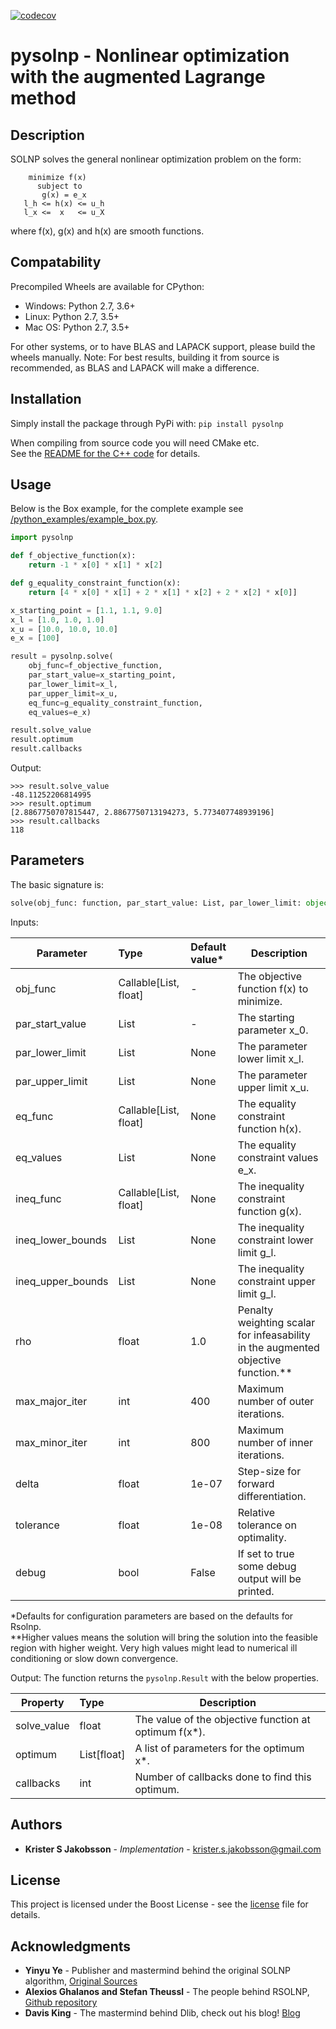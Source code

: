 [![codecov](https://codecov.io/gh/KristerSJakobsson/solnp/branch/master/graph/badge.svg)](https://codecov.io/gh/KristerSJakobsson/solnp)

# pysolnp - Nonlinear optimization with the augmented Lagrange method

## Description
SOLNP solves the general nonlinear optimization problem on the form:
```
    minimize f(x)
      subject to
       g(x) = e_x
   l_h <= h(x) <= u_h
   l_x <=  x   <= u_X
```
where f(x), g(x) and h(x) are smooth functions.

## Compatability
Precompiled Wheels are available for CPython:
- Windows: Python 2.7, 3.6+
- Linux: Python 2.7, 3.5+
- Mac OS: Python 2.7, 3.5+

For other systems, or to have BLAS and LAPACK support, please build the wheels manually.
Note: For best results, building it from source is recommended, as BLAS and LAPACK will make a difference.

## Installation
Simply install the package through PyPi with:
`pip install pysolnp`

When compiling from source code you will need CMake etc.<br>
See the [README for the C++ code](https://github.com/KristerSJakobsson/solnp/blob/master/README.md) for details.

## Usage
Below is the Box example, for the complete example see [/python_examples/example_box.py](/python_examples/example_box.py).
```python
import pysolnp

def f_objective_function(x):
    return -1 * x[0] * x[1] * x[2]

def g_equality_constraint_function(x):
    return [4 * x[0] * x[1] + 2 * x[1] * x[2] + 2 * x[2] * x[0]]

x_starting_point = [1.1, 1.1, 9.0]
x_l = [1.0, 1.0, 1.0]
x_u = [10.0, 10.0, 10.0]
e_x = [100]

result = pysolnp.solve(
    obj_func=f_objective_function,
    par_start_value=x_starting_point,
    par_lower_limit=x_l,
    par_upper_limit=x_u,
    eq_func=g_equality_constraint_function,
    eq_values=e_x)

result.solve_value
result.optimum
result.callbacks
```

Output:
```
>>> result.solve_value
-48.11252206814995
>>> result.optimum
[2.8867750707815447, 2.8867750713194273, 5.773407748939196]
>>> result.callbacks
118
```

## Parameters
The basic signature is:
```python
solve(obj_func: function, par_start_value: List, par_lower_limit: object = None, par_upper_limit: object = None, eq_func: object = None, eq_values: object = None, ineq_func: object = None, ineq_lower_bounds: object = None, ineq_upper_bounds: object = None, rho: float = 1.0, max_major_iter: int = 10, max_minor_iter: int = 10, delta: float = 1e-05, tolerance: float = 0.0001, debug: bool = False) -> pysolnp.Result
```

Inputs:

| Parameter          | Type                      | Default value*   | Description                                                                       |
| -------------------|:--------------------------|:-----------------|-----------------------------------------------------------------------------------|
| obj_func           | Callable\[List, float\]   | -                | The objective function f(x) to minimize.                                          |
| par_start_value    | List                      | -                | The starting parameter x_0.                                                       |
| par_lower_limit    | List                      | None             | The parameter lower limit x_l.                                                    |
| par_upper_limit    | List                      | None             | The parameter upper limit x_u.                                                    |
| eq_func            | Callable\[List, float\]   | None             | The equality constraint function h(x).                                            |
| eq_values          | List                      | None             | The equality constraint values e_x.                                               |
| ineq_func          | Callable\[List, float\]   | None             | The inequality constraint function g(x).                                          |
| ineq_lower_bounds  | List                      | None             | The inequality constraint lower limit g_l.                                        |
| ineq_upper_bounds  | List                      | None             | The inequality constraint upper limit g_l.                                        |
| rho                | float                     | 1.0              | Penalty weighting scalar for infeasability in the augmented objective function.** |
| max_major_iter     | int                       | 400              | Maximum number of outer iterations.                                               |
| max_minor_iter     | int                       | 800              | Maximum number of inner iterations.                                               |
| delta              | float                     | 1e-07            | Step-size for forward differentiation.                                            |
| tolerance          | float                     | 1e-08            | Relative tolerance on optimality.                                                 |
| debug              | bool                      | False            | If set to true some debug output will be printed.                                 |

*Defaults for configuration parameters are based on the defaults for Rsolnp.<br>
**Higher values means the solution will bring the solution into the feasible region with higher weight. Very high values might lead to numerical ill conditioning or slow down convergence.

Output:
The function returns the `pysolnp.Result` with the below properties.

| Property           | Type           | Description                                           |
| -------------------|:---------------|-------------------------------------------------------|
| solve_value        | float          | The value of the objective function at optimum f(x*). |
| optimum            | List\[float\]  | A list of parameters for the optimum x*.              |
| callbacks          | int            | Number of callbacks done to find this optimum.        |

## Authors

* **Krister S Jakobsson** - *Implementation* - krister.s.jakobsson@gmail.com

## License

This project is licensed under the Boost License - see the [license](LICENSE.md) file for details.

## Acknowledgments

* **Yinyu Ye** -  Publisher and mastermind behind the original SOLNP algorithm,
[Original Sources](https://web.stanford.edu/~yyye/matlab/)
* **Alexios Ghalanos and Stefan Theussl** - The people behind RSOLNP,
[Github repository](https://github.com/cran/Rsolnp)
* **Davis King** - The mastermind behind Dlib, check out his blog! [Blog](http://blog.dlib.net/) 
